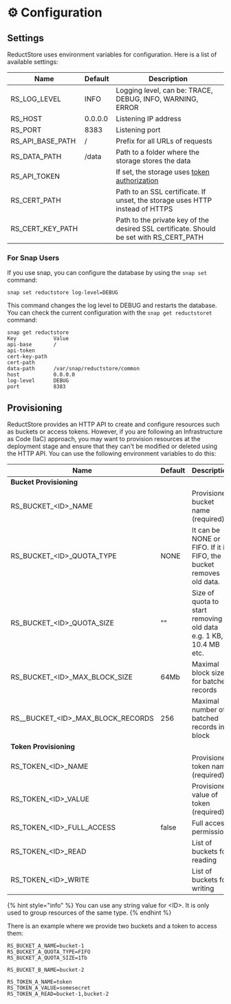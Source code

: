# ⚙ Configuration

## Settings

ReductStore uses environment variables for configuration. Here is a list of available settings:

| Name                | Default | Description                                                                               |
| ------------------- | ------- | ----------------------------------------------------------------------------------------- |
| RS\_LOG\_LEVEL      | INFO    | Logging level, can be: TRACE, DEBUG, INFO, WARNING, ERROR                                 |
| RS\_HOST            | 0.0.0.0 | Listening IP address                                                                      |
| RS\_PORT            | 8383    | Listening port                                                                            |
| RS\_API\_BASE\_PATH | /       | Prefix for all URLs of requests                                                           |
| RS\_DATA\_PATH      | /data   | Path to a folder where the storage stores the data                                        |
| RS\_API\_TOKEN      |         | If set, the storage uses [token authorization](broken-reference/)                         |
| RS\_CERT\_PATH      |         | Path to an SSL certificate. If unset, the storage uses HTTP instead of HTTPS              |
| RS\_CERT\_KEY\_PATH |         | Path to the private key of the desired SSL certificate. Should be set with RS\_CERT\_PATH |

### For Snap Users

If you use snap, you can configure the database by using the `snap set` command:

```
snap set reductstore log-level=DEBUG
```

This command changes the log level to DEBUG and restarts the database. You can check the current configuration with the `snap get reductstoret` command:

```
snap get reductstore
Key            Value
api-base       /
api-token
cert-key-path
cert-path
data-path      /var/snap/reductstore/common
host           0.0.0.0
log-level      DEBUG
port           8383
```

## Provisioning

ReductStore provides an HTTP API to create and configure resources such as buckets or access tokens. However, if you are following an Infrastructure as Code (IaC) approach, you may want to provision resources at the deployment stage and ensure that they can't be modified or deleted using the HTTP API. You can use the following environment variables to do this:

<table><thead><tr><th width="300">Name</th><th width="70">Default</th><th>Description</th></tr></thead><tbody><tr><td><strong>Bucket Provisioning</strong></td><td></td><td></td></tr><tr><td>RS_BUCKET_&#x3C;ID>_NAME</td><td></td><td>Provisioned bucket name (required)</td></tr><tr><td>RS_BUCKET_&#x3C;ID>_QUOTA_TYPE</td><td>NONE</td><td>It can be NONE or FIFO.  If it is FIFO, the bucket removes old data.</td></tr><tr><td>RS_BUCKET_&#x3C;ID>_QUOTA_SIZE</td><td>""</td><td>Size of quota to start removing old data e.g. 1 KB, 10.4 MB etc.</td></tr><tr><td>RS_BUCKET_&#x3C;ID>_MAX_BLOCK_SIZE</td><td>64Mb</td><td>Maximal block size for batched records</td></tr><tr><td>RS__BUCKET_&#x3C;ID>_MAX_BLOCK_RECORDS</td><td>256</td><td>Maximal number of batched records in a block</td></tr><tr><td><strong>Token Provisioning</strong></td><td></td><td></td></tr><tr><td>RS_TOKEN_&#x3C;ID>_NAME</td><td></td><td>Provisioned token name (required)</td></tr><tr><td>RS_TOKEN_&#x3C;ID>_VALUE</td><td></td><td>Provisioned value of token (required)</td></tr><tr><td>RS_TOKEN_&#x3C;ID>_FULL_ACCESS</td><td>false</td><td>Full access permission</td></tr><tr><td>RS_TOKEN_&#x3C;ID>_READ</td><td></td><td>List of buckets for reading</td></tr><tr><td>RS_TOKEN_&#x3C;ID>_WRITE</td><td></td><td>List of buckets for writing</td></tr></tbody></table>

{% hint style="info" %}
You can use any string value for \<ID>. It is only used to group resources of the same type.
{% endhint %}

&#x20;There is an example where we provide two buckets and a token to access them:

```
RS_BUCKET_A_NAME=bucket-1
RS_BUCKET_A_QUOTA_TYPE=FIFO
RS_BUCKET_A_QUOTA_SIZE=1Tb

RS_BUCKET_B_NAME=bucket-2

RS_TOKEN_A_NAME=token
RS_TOKEN_A_VALUE=somesecret
RS_TOKEN_A_READ=bucket-1,bucket-2
```
